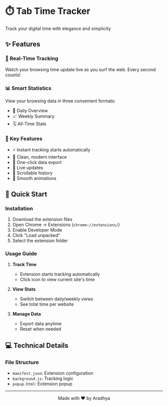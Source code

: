 # ⏱️ Tab Time Tracker

Track your digital time with elegance and simplicity

## ✨ Features

### 🔄 Real-Time Tracking
Watch your browsing time update live as you surf the web. Every second counts!

### 📊 Smart Statistics
View your browsing data in three convenient formats:
- 📅 Daily Overview
- 📈 Weekly Summary
- 🗓️ All-Time Stats

### 🎯 Key Features
- ⚡ Instant tracking starts automatically
- 📱 Clean, modern interface
- 💾 One-click data export
- 🔄 Live updates
- 📜 Scrollable history
- 🎨 Smooth animations

## 🚀 Quick Start

### Installation
1. Download the extension files
2. Open Chrome → Extensions (`chrome://extensions/`)
3. Enable Developer Mode
4. Click "Load unpacked"
5. Select the extension folder

### Usage Guide
1. **Track Time**
   - Extension starts tracking automatically
   - Click icon to view current site's time

2. **View Stats**
   - Switch between daily/weekly views
   - See total time per website

3. **Manage Data**
   - Export data anytime
   - Reset when needed

## 💻 Technical Details

### File Structure
- `manifest.json`: Extension configuration
- `background.js`: Tracking logic
- `popup.html`: Extension popup

---

<div align="center">
Made with ❤️ by Aradhya
</div>